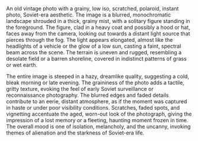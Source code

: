 An old vintage photo with a grainy, low iso, scratched, polaroid, instant photo, Soviet-era aesthetic. The image is a blurred, monochromatic landscape shrouded in a thick, grainy mist, with a solitary figure standing in the foreground. The figure, clad in a heavy coat and possibly a hood or hat, faces away from the camera, looking out towards a distant light source that pierces through the fog. The light appears elongated, almost like the headlights of a vehicle or the glow of a low sun, casting a faint, spectral beam across the scene. The terrain is uneven and rugged, resembling a desolate field or a barren shoreline, covered in indistinct patterns of grass or wet earth.

The entire image is steeped in a hazy, dreamlike quality, suggesting a cold, bleak morning or late evening. The graininess of the photo adds a tactile, gritty texture, evoking the feel of early Soviet surveillance or reconnaissance photography. The blurred edges and faded details contribute to an eerie, distant atmosphere, as if the moment was captured in haste or under poor visibility conditions. Scratches, faded spots, and vignetting accentuate the aged, worn-out look of the photograph, giving the impression of a lost memory or a fleeting, haunting moment frozen in time. The overall mood is one of isolation, melancholy, and the uncanny, invoking themes of alienation and the starkness of Soviet-era life.